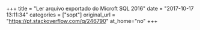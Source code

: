 +++
title = "Ler arquivo exportado do Microft SQL 2016"
date = "2017-10-17 13:11:34"
categories = ["sopt"]
original_url = "https://pt.stackoverflow.com/q/246790"
at_home="no"
+++

